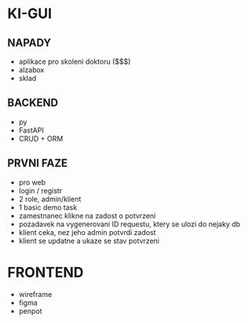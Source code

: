 # KI-GUI

## NAPADY
- aplikace pro skoleni doktoru ($$$)
- alzabox
- sklad
  
## BACKEND
- py
- FastAPI
- CRUD + ORM

## PRVNI FAZE
- pro web
- login / registr
- 2 role, admin/klient
- 1 basic demo task
- zamestnanec klikne na zadost o potvrzeni
- pozadavek na vygenerovani ID requestu, ktery se ulozi do nejaky db
- klient ceka, nez jeho admin potvrdi zadost
- klient se updatne a ukaze se stav potvrzeni

# FRONTEND
- wireframe
- figma
- penpot
